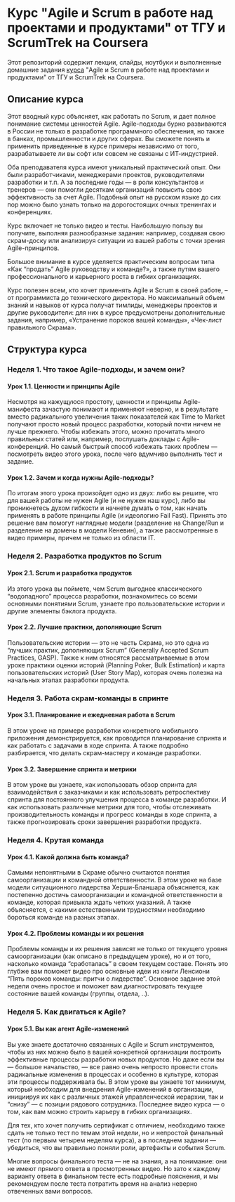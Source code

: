 # Курс "Agile и Scrum в работе над проектами и продуктами" от ТГУ и ScrumTrek на Coursera
Этот репозиторий содержит лекции, слайды, ноутбуки и выполненные домашние задания [курса](https://www.coursera.org/specializations/machine-learning-data-analysis) "Agile и Scrum в работе над проектами и продуктами" от ТГУ и ScrumTrek на Coursera.

## Описание курса
Этот вводный курс объясняет, как работать по Scrum, и дает полное понимание системы ценностей Agile. Agile-подходы бурно развиваются в России не только в разработке программного обеспечения, но также в банках, промышленности и других сферах. Вы сможете понять и применить приведенные в курсе примеры независимо от того, разрабатываете ли вы софт или совсем не связаны с ИТ-индустрией. 

Оба преподавателя курса имеют уникальный практический опыт. Они были разработчиками, менеджерами проектов, руководителями разработки и т.п. А за последние годы — в роли консультантов и тренеров — они помогли десяткам организаций повысить свою эффективность за счет Agile. Подобный опыт на русском языке до сих пор можно было узнать только на дорогостоящих очных тренингах и конференциях.

Курс включает не только видео и тесты. Наибольшую пользу вы получите, выполняя разнообразные задания: например, создавая свою скрам-доску или анализируя ситуации из вашей работы с точки зрения Agile-принципов.

Большое внимание в курсе уделяется практическим вопросам типа «Как “продать” Agile руководству и команде?», а также путям вашего профессионального и карьерного роста в гибких организациях.

Курс полезен всем, кто хочет применять Agile и Scrum в своей работе, – от программиста до технического директора. Но максимальный объем знаний и навыков от курса получат тимлиды, менеджеры проектов и другие руководители: для них в курсе предусмотрены дополнительные задания, например, «Устранение пороков вашей команды», «Чек-лист правильного Скрама».

## Структура курса
### Неделя 1. Что такое Agile-подходы, и зачем они?

#### Урок 1.1. Ценности и принципы Agile

Несмотря на кажущуюся простоту, ценности и принципы Agile-манифеста зачастую понимают и применяют неверно, и в результате вместо радикального увеличения таких показателей как Time to Market получают просто новый процесс разработки, который почти ничем не лучше прежнего. Чтобы избежать этого, можно прочитать много правильных статей или, например, послушать доклады с Agile-конференций. Но самый быстрый способ избежать таких проблем — посмотреть видео этого урока, после чего вдумчиво выполнить тест и задание.

#### Урок 1.2. Зачем и когда нужны Agile-подходы?

По итогам этого урока произойдет одно из двух: либо вы решите, что для вашей работы не нужен Agile (и не нужен наш курс), либо вы проникнетесь духом гибкости и начнете думать о том, как начать применять в работе принципы Agile (и идеологию Fail Fast). Принять это решение вам помогут наглядные модели (разделение на Change/Run и разделение на домены в модели Кеневин), а также рассмотренные в видео примеры, причем не только из области IT.

### Неделя 2. Разработка продуктов по Scrum

#### Урок 2.1. Scrum и разработка продуктов

Из этого урока вы поймете, чем Scrum выгоднее классического “водопадного” процесса разработки, познакомитесь со всеми основными понятиями Scrum, узнаете про пользовательские истории и другие элементы бэклога продукта.

#### Урок 2.2. Лучшие практики, дополняющие Scrum

Пользовательские истории — это не часть Скрама, но это одна из “лучших практик, дополняющих Scrum” (Generally Accepted Scrum Practices, GASP). Также к ним относятся рассматриваемые в этом уроке практики оценки историй (Planning Poker, Bulk Estimation) и карта пользовательских историй (User Story Map), которая очень полезна на начальных этапах разработки продукта.

### Неделя 3. Работа скрам-команды в спринте

#### Урок 3.1. Планирование и ежедневная работа в Scrum

В этом уроке на примере разработки конкретного мобильного приложения демонстрируется, как проводится планирование спринта и как работать с задачами в ходе спринта. А также подробно разбирается, что делать скрам-мастеру и команде разработки.

#### Урок 3.2. Завершение спринта и метрики

В этом уроке вы узнаете, как использовать обзор спринта для взаимодействия с заказчиками и как использовать ретроспективу спринта для постоянного улучшения процесса в команде разработки. И как использовать различные метрики для того, чтобы отслеживать производительность команды и прогресс команды в ходе спринта, а также прогнозировать сроки завершения разработки продукта.

### Неделя 4. Крутая команда

#### Урок 4.1. Какой должна быть команда?

Самыми непонятными в Скраме обычно считаются понятия самоорганизации и командной ответственности. В этом уроке на базе модели ситуационного лидерства Херши-Бланшара объясняется, как постепенно достичь самоорганизации и командной ответственности в команде, которая привыкла ждать четких указаний. А также объясняется, с какими естественными трудностями необходимо бороться команде на разных этапах.

#### Урок 4.2. Проблемы команды и их решения

Проблемы команды и их решения зависят не только от текущего уровня самоорганизации (как описано в предыдущем уроке), но и от того, насколько команда “сработалась” в своем текущем составе. Понять это глубже вам поможет видео про основные идеи из книги Ленсиони “Пять пороков команды: притчи о лидерстве”. Основное задание этой недели очень простое и поможет вам диагностировать текущее состояние вашей команды (группы, отдела, ..).

### Неделя 5. Как двигаться к Agile?

#### Урок 5.1. Вы как агент Agile-изменений

Вы уже знаете достаточно связанных с Agile и Scrum инструментов, чтобы из них можно было в вашей конкретной организации построить эффективные процессы разработки новых продуктов. Но даже если вы — большое начальство, — все равно очень непросто провести столь радикальные изменения в процессах и особенно в культуре, которая эти процессы поддерживала бы. В этом уроке вы узнаете тот минимум, который необходим для внедрения Agile-изменений в организации, инициируя их как с различных этажей управленческой иерархии, так и “снизу” — с позиции рядового сотрудника. Последнее видео курса — о том, как вам можно строить карьеру в гибких организациях.

Для тех, кто хочет получить сертификат с отличием, необходимо также сдать не только тест по темам этой недели, но и непростой финальный тест (по первым четырем неделям курса), а в последнем задании — убедиться, что вы правильно поняли роли, артефакты и события Scrum.

Многие вопросы финального теста — не на знания, а на понимание: они не имеют прямого ответа в просмотренных видео. Но зато к каждому варианту ответа в финальном тесте есть подробные пояснения, и мы рекомендуем после теста потратить время на анализ неверно отвеченных вами вопросов.